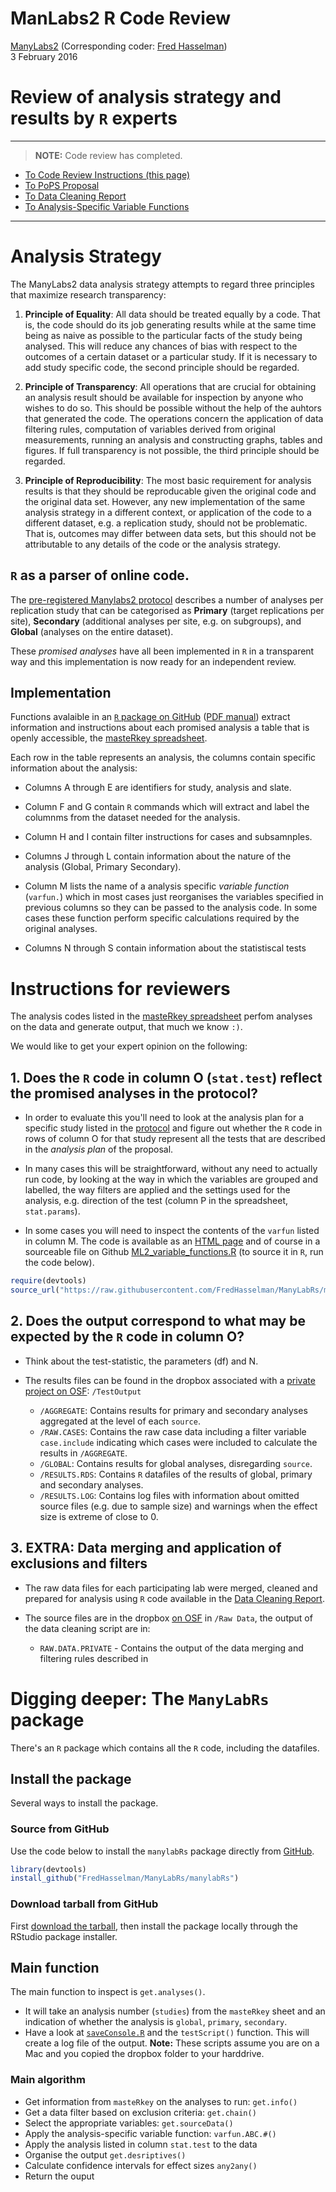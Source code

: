 # ManLabs2 R Code Review
[ManyLabs2](https://osf.io/8cd4r) (Corresponding coder: [Fred Hasselman](https://osf.io/ujgs6/))  
3 February 2016  


# Review of analysis strategy and results by `R` experts

------

> **NOTE:** Code review has completed.

* [To Code Review Instructions (this page)](https://ManyLabsOpenScience.github.io/ML2_RcodeReview.html)
* [To PoPS Proposal](https://ManyLabsOpenScience.github.io/ML2_PoPS_proposal.html)
* [To Data Cleaning Report](https://ManyLabsOpenScience.github.io/ML2_data_cleaning.html)
* [To Analysis-Specific Variable Functions](https://ManyLabsOpenScience.github.io/ML2_varfuns.html)

------


# Analysis Strategy

The ManyLabs2 data analysis strategy attempts to regard three principles that maximize research transparency:
  
 1. **Principle of Equality**: All data should be treated equally by a code. That is, the code should do its job generating results while at the same time being as naive as possible to the particular facts of the study being analysed. This will reduce any chances of bias with respect to the outcomes of a certain dataset or a particular study. If it is necessary to add study specific code, the second principle should be regarded.
 
 2. **Principle of Transparency**: All operations that are crucial for obtaining an analysis result should be available for inspection by anyone who wishes to do so. This should be possible without the help of the auhtors that generated the code. The operations concern the application of data filtering rules, computation of variables derived from original measurements, running an analysis and constructing graphs, tables and figures. If full transparency is not possible, the third principle should be regarded. 
 
 3. **Principle of Reproducibility**: The most basic requirement for analysis results is that they should be reproducable given the original code and the original data set. However, any new implementation of the same analysis strategy in a different context, or application of the code to a different dataset, e.g. a replication study, should not be problematic. That is, outcomes may differ between data sets, but this should not be attributable to any details of the code or the analysis strategy.  
    
    
## `R` as a parser of online code.    

The [pre-registered Manylabs2 protocol](https://docs.google.com/document/d/1B5sVz3jlKMGnpxik-cfCeR8ngeQ249bzQExaVd5FzZM/edit) describes a number of analyses per replication study that can be categorised as **Primary** (target replications per site), **Secondary** (additional analyses per site, e.g. on subgroups), and **Global** (analyses on the entire dataset). 

These *promised analyses* have all been implemented in `R` in a transparent way and this implementation is now ready for an independent review.    

## Implementation

Functions avalaible in an [`R` package on GitHub](https://github.com/FredHasselman/ManyLabRs/tree/master/manylabRs) ([PDF manual](https://github.com/FredHasselman/ManyLabRs/blob/master/ManyLabRs.pdf)) extract information and instructions about each promised analysis a table that is openly accessible, the [masteRkey spreadsheet](https://docs.google.com/spreadsheets/d/1fqK3WHwFPMIjNVVvmxpMEjzUETftq_DmP5LzEhXxUHA/edit#gid=769239110).

Each row in the table represents an analysis, the columns contain specific information about the analysis:   

* Columns A through E are identifiers for study, analysis and slate.

* Column F and G contain `R` commands which will extract and label the columnms from the dataset needed for the analysis.

* Column H and I contain filter instructions for cases and subsamnples.

* Columns J through L contain information about the nature of the analysis (Global, Primary Secondary).

* Column M lists the name of a analysis specific *variable function* (`varfun.`) which in most cases just reorganises the variables specified in previous columns so they can be passed to the analysis code. In some cases these function perform specific calculations required by the original analyses.

* Columns N through S contain information about the statistiscal tests 

# Instructions for reviewers 

The analysis codes listed in the [masteRkey spreadsheet](https://docs.google.com/spreadsheets/d/1fqK3WHwFPMIjNVVvmxpMEjzUETftq_DmP5LzEhXxUHA/edit#gid=769239110) perfom analyses on the data and generate output, that much we know `:)`.

We would like to get your expert opinion on the following:

## **1. Does the `R` code in column O (`stat.test`) reflect the promised analyses in the protocol?**

+ In order to evaluate this you'll need to look at the analysis plan for a specific study listed in the [protocol](http://fredhasselman.com/htmlHost/ManyLabs/ML2_PoPS_proposal.html) and figure out whether the `R` code in rows of column O for that study represent all the tests that are described in the *analysis plan* of the proposal.   

+ In many cases this will be straightforward, without any need to actually run code, by looking at the way in which the variables are grouped and labelled, the way filters are applied and the settings used for the analysis, e.g. direction of the test (column P in the spreadsheet, `stat.params`).

+ In some cases you will need to inspect the contents of the `varfun` listed in column M. The code is available as an [HTML page](http://fredhasselman.com/htmlHost/ManyLabs/ML2_varfuns.html) and of course in a sourceable file on Github [ML2_variable_functions.R](https://github.com/FredHasselman/ManyLabRs/tree/master/manylabRs) (to source it in `R`, run the code below).  
  

```r
require(devtools)
source_url("https://raw.githubusercontent.com/FredHasselman/ManyLabRs/master/manylabRs/R/ML2_variable_functions.R")
```


## **2. Does the output correspond to what may be expected by the `R` code in column O?**

+ Think about the test-statistic, the parameters (df) and N.

+ The results files can be found in the dropbox associated with a [private project on OSF](https://osf.io/fprzu/): `/TestOutput`
    * `/AGGREGATE`: Contains results for primary and secondary analyses aggregated at the level of each `source`.
    * `/RAW.CASES`: Contains the raw case data including a filter variable `case.include` indicating which cases were included to calculate the results in `/AGGREGATE`.
    * `/GLOBAL`: Contains results for global analyses, disregarding `source`.
    * `/RESULTS.RDS`: Contains `R` datafiles of the results of global, primary and secondary analyses.
    * `/RESULTS.LOG`: Contains log files with information about omitted source files (e.g. due to sample size) and warnings when the effect size is extreme of close to 0. 

## **3. EXTRA: Data merging and application of exclusions and filters** 

+ The raw data files for each participating lab were merged, cleaned and prepared for analysis using `R` code available in the [Data Cleaning Report](http://fredhasselman.com/htmlHost/ManyLabs/ML2_data_cleaning.html).

+ The source files are in the dropbox [on OSF](https://osf.io/fprzu/) in `/Raw Data`, the output of the data cleaning script are in:
    * `RAW.DATA.PRIVATE` - Contains the output of the data merging and filtering rules described in 

# **Digging deeper: The `ManyLabRs` package**

There's an `R` package which contains all the `R` code, including the datafiles.

## Install the package

Several ways to install the package.

### Source from GitHub

Use the code below to install the `manylabRs` package directly from [GitHub](https://github.com/FredHasselman/ManyLabRs/tree/master/manylabRs).

```r
library(devtools)
install_github("FredHasselman/ManyLabRs/manylabRs")
```

### Download tarball from GitHub

First [download the tarball](https://github.com/FredHasselman/ManyLabRs/tree/master/pkg), then install the package locally through the RStudio package installer.

## Main function

The main function to inspect is `get.analyses()`.  

+ It will take an analysis number (`studies`) from the `masteRkey` sheet and an indication of whether the analysis is `global`, `primary`, `secondary`. 
+ Have a look at [`saveConsole.R`](https://github.com/FredHasselman/ManyLabRs/blob/master/saveConsole.R) and the `testScript()` function. This will create a log file of the output.
**Note:** These scripts assume you are on a Mac and you copied the dropbox folder to your harddrive.

### Main algorithm

+ Get information from `masteRkey` on the analyses to run: `get.info()`
+ Get a data filter based on exclusion criteria: `get.chain()`
+ Select the appropriate variables: `get.sourceData()`
+ Apply the analysis-specific variable function: `varfun.ABC.#()`
+ Apply the analysis listed in column `stat.test` to the data
+ Organise the output `get.desriptives()`
+ Calculate confidence intervals for effect sizes `any2any()`
+ Return the ouput







